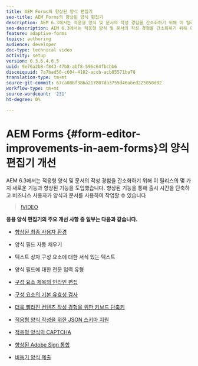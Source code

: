```yaml
---
title: AEM Forms의 향상된 양식 편집기
seo-title: AEM Forms의 향상된 양식 편집기
description: AEM 6.3에서는 적응형 양식 및 문서의 작성 경험을 간소화하기 위해 이 릴리스의 몇 가지 새로운 기능과 향상된 기능을 도입했습니다. 향상된 기능을 통해 출시 시간을 단축하고 비즈니스 사용자가 양식과 문서를 사용하여 작업할 수 있습니다
seo-description: AEM 6.3에서는 적응형 양식 및 문서의 작성 경험을 간소화하기 위해 이 릴리스의 몇 가지 새로운 기능과 향상된 기능을 도입했습니다. 향상된 기능을 통해 출시 시간을 단축하고 비즈니스 사용자가 양식과 문서를 사용하여 작업할 수 있습니다
feature: adaptive-forms
topics: authoring
audience: developer
doc-type: technical video
activity: setup
version: 6.3,6.4,6.5
uuid: 9e76a2b8-f843-47b8-abf8-596c64fbcbb6
discoiquuid: 7a7bad50-c604-4182-accb-acb85571ba78
translation-type: tm+mt
source-git-commit: 67ca08bf386a217807da3755d46abed225050d02
workflow-type: tm+mt
source-wordcount: '231'
ht-degree: 0%

---
```



# AEM Forms {#form-editor-improvements-in-aem-forms}의 양식 편집기 개선

AEM 6.3에서는 적응형 양식 및 문서의 작성 경험을 간소화하기 위해 이 릴리스의 몇 가지 새로운 기능과 향상된 기능을 도입했습니다. 향상된 기능을 통해 출시 시간을 단축하고 비즈니스 사용자가 양식과 문서를 사용하여 작업할 수 있습니다

>[!VIDEO](https://video.tv.adobe.com/v/19500/)

**응용 양식 편집기의 주요 개선 사항 중 일부는 다음과 같습니다.**

* [향상된 최종 사용자 환경](https://helpx.adobe.com/aem-forms/6-3/introduction-forms-authoring.html)

* 양식 필드 자동 채우기
* 텍스트 상자 구성 요소에 대한 서식 있는 텍스트
* 양식 필드에 대한 전문 입력 유형

* [구성 요소 제목의 인라인 편집](https://helpx.adobe.com/aem-forms/6-3/introduction-forms-authoring.html)
* [구성 요소의 기본 유효성 검사](https://helpx.adobe.com/aem-forms/6-3/introduction-forms-authoring.html)
* [더욱 빨라진 컨텐츠 작성 경험을 위한 키보드 단축키](https://helpx.adobe.com/aem-forms/6-3/keyboard-shortcuts.html#AdaptiveFormEditor)
* [적응형 양식 작성을 위한 JSON 스키마 지원](https://helpx.adobe.com/aem-forms/6-3/adaptive-form-json-schema-form-model.html)
* [적응형 양식의 CAPTCHA](https://helpx.adobe.com/aem-forms/6-3/captcha-adaptive-forms.html)
* [향상된 Adobe Sign 통합](https://helpx.adobe.com/aem-forms/6-3/working-with-adobe-sign.html)
* [비동기 양식 제출](https://helpx.adobe.com/aem-forms/6-3/asynchronous-submissions-adaptive-forms.html)
